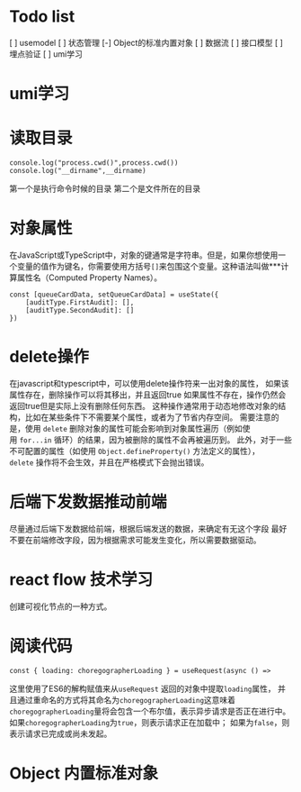 # Todo list
[ ] usemodel
[ ] 状态管理
[-] Object的标准内置对象
[ ] 数据流
[ ] 接口模型
[ ] 埋点验证
[ ] umi学习
# umi学习

# 读取目录
```
console.log("process.cwd()",process.cwd()) console.log("__dirname",__dirname)
```
第一个是执行命令时候的目录
第二个是文件所在的目录

# 对象属性
在JavaScript或TypeScript中，对象的键通常是字符串。但是，如果你想使用一个变量的值作为键名，你需要使用方括号`[]`来包围这个变量。这种语法叫做***计算属性名（Computed Property Names）。
```
const [queueCardData, setQueueCardData] = useState({
    [auditType.FirstAudit]: [],
    [auditType.SecondAudit]: []
})
```

# delete操作
在javascript和typescript中，可以使用delete操作符来一出对象的属性，
如果该属性存在，删除操作可以将其移出，并且返回true
如果属性不存在，操作仍然会返回true但是实际上没有删除任何东西。
这种操作通常用于动态地修改对象的结构，比如在某些条件下不需要某个属性，或者为了节省内存空间。
需要注意的是，使用 `delete` 删除对象的属性可能会影响到对象属性遍历（例如使用 `for...in` 循环）的结果，因为被删除的属性不会再被遍历到。
此外，对于一些不可配置的属性（如使用 `Object.defineProperty()` 方法定义的属性），`delete` 操作将不会生效，并且在严格模式下会抛出错误。

# 后端下发数据推动前端
尽量通过后端下发数据给前端，根据后端发送的数据，来确定有无这个字段
最好不要在前端修改字段，因为根据需求可能发生变化，所以需要数据驱动。

# react flow 技术学习
创建可视化节点的一种方式。



# 阅读代码
```
const { loading: choregographerLoading } = useRequest(async () =>
```
这里使用了ES6的解构赋值来从`useRequest`
返回的对象中提取`loading`属性，
并且通过重命名的方式将其命名为`choregographerLoading`这意味着`choregographerLoading`量将会包含一个布尔值，表示异步请求是否正在进行中。
如果`choregographerLoading`为`true`，则表示请求正在加载中；
如果为`false`，则表示请求已完成或尚未发起。


# Object 内置标准对象



